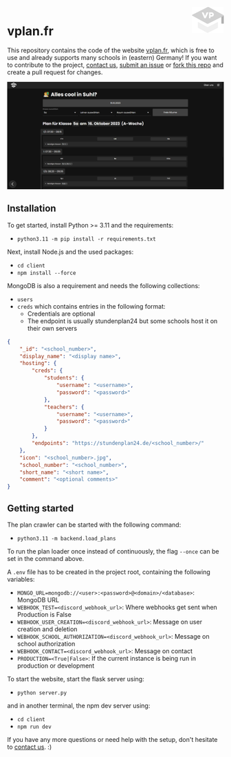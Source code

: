 <a href="https://vplan.fr/">
    <img src="./client/public/base_static/images/better_vp_white.svg" alt="Better VPlan Logo" title="Better VPlan" align="right" height="60" />
</a>

# vplan.fr

This repository contains the code of the website [vplan.fr](https://vplan.fr/), which is free to use and already supports many schools in (eastern) Germany! If you want to contribute to the project, [contact us](https://vplan.fr/#contact), [submit an issue](https://github.com/ArtrenH/VPlan_FR/issues/new) or [fork this repo](https://github.com/ArtrenH/VPlan_FR/fork) and create a pull request for changes.

![Preview Image of example school](readme_preview.png)

## Installation
To get started, install Python >= 3.11 and the requirements:
- `python3.11 -m pip install -r requirements.txt`

Next, install Node.js and the used packages:
- `cd client`
- `npm install --force`

MongoDB is also a requirement and needs the following collections:
- `users`
- `creds` which contains entries in the following format:
    - Credentials are optional
    - The endpoint is usually stundenplan24 but some schools host it on their own servers
```json
{
    "_id": "<school_number>",
    "display_name": "<display name>",
    "hosting": {
        "creds": {
            "students": {
                "username": "<username>",
                "password": "<password>"
            },
            "teachers": {
                "username": "<username>",
                "password": "<password>"
            }
        },
        "endpoints": "https://stundenplan24.de/<school_number>/"
    },
    "icon": "<school_number>.jpg",
    "school_number": "<school_number>",
    "short_name": "<short name>",
    "comment": "<optional comments>"
}
```

## Getting started
The plan crawler can be started with the following command:
- `python3.11 -m backend.load_plans`

To run the plan loader once instead of continuously, the flag `--once` can be set in the command above.

A `.env`  file has to be created in the project root, containing the following variables:
- `MONGO_URL=mongodb://<user>:<password>@<domain>/<database>`: MongoDB URL
- `WEBHOOK_TEST=<discord_webhook_url>`: Where webhooks get sent when Production is False
- `WEBHOOK_USER_CREATION=<discord_webhook_url>`: Message on user creation and deletion
- `WEBHOOK_SCHOOL_AUTHORIZATION=<discord_webhook_url>`: Message on school authorization
- `WEBHOOK_CONTACT=<discord_webhook_url>`: Message on contact
- `PRODUCTION=<True|False>`: If the current instance is being run in production or development

To start the website, start the flask server using:
- `python server.py`

and in another terminal, the npm dev server using:
- `cd client`
- `npm run dev`

If you have any more questions or need help with the setup, don't hesitate to [contact us](https://vplan.fr/#contact). :)